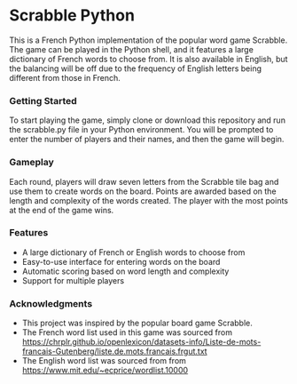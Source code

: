 # Scrabble Python 
This is a French Python implementation of the popular word game Scrabble. The game can be played in the Python shell, and it features a large dictionary of French words to choose from. It is also available in English, but the balancing will be off due to the frequency of English letters being different from those in French.

### Getting Started
To start playing the game, simply clone or download this repository and run the scrabble.py file in your Python environment. You will be prompted to enter the number of players and their names, and then the game will begin.

### Gameplay
Each round, players will draw seven letters from the Scrabble tile bag and use them to create words on the board. Points are awarded based on the length and complexity of the words created. The player with the most points at the end of the game wins.

### Features
- A large dictionary of French or English words to choose from
- Easy-to-use interface for entering words on the board
- Automatic scoring based on word length and complexity
- Support for multiple players

### Acknowledgments
- This project was inspired by the popular board game Scrabble.
- The French word list used in this game was sourced from https://chrplr.github.io/openlexicon/datasets-info/Liste-de-mots-francais-Gutenberg/liste.de.mots.francais.frgut.txt 
- The English word list was sourced from from https://www.mit.edu/~ecprice/wordlist.10000
